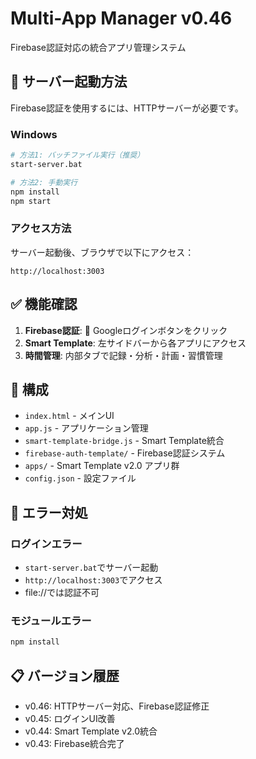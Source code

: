 # Multi-App Manager v0.46

Firebase認証対応の統合アプリ管理システム

## 🚀 サーバー起動方法

Firebase認証を使用するには、HTTPサーバーが必要です。

### Windows
```bash
# 方法1: バッチファイル実行（推奨）
start-server.bat

# 方法2: 手動実行
npm install
npm start
```

### アクセス方法
サーバー起動後、ブラウザで以下にアクセス：
```
http://localhost:3003
```

## ✅ 機能確認

1. **Firebase認証**: 🔑 Googleログインボタンをクリック
2. **Smart Template**: 左サイドバーから各アプリにアクセス
3. **時間管理**: 内部タブで記録・分析・計画・習慣管理

## 📁 構成

- `index.html` - メインUI
- `app.js` - アプリケーション管理
- `smart-template-bridge.js` - Smart Template統合
- `firebase-auth-template/` - Firebase認証システム
- `apps/` - Smart Template v2.0 アプリ群
- `config.json` - 設定ファイル

## 🔧 エラー対処

### ログインエラー
- `start-server.bat`でサーバー起動
- `http://localhost:3003`でアクセス
- file://では認証不可

### モジュールエラー
```bash
npm install
```

## 📋 バージョン履歴

- v0.46: HTTPサーバー対応、Firebase認証修正
- v0.45: ログインUI改善
- v0.44: Smart Template v2.0統合
- v0.43: Firebase統合完了
